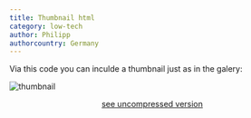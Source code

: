 ```yaml
---
title: Thumbnail html
category: low-tech
author: Philipp
authorcountry: Germany
---
```

Via this code you can inculde a thumbnail just as in the galery:

![thumbnail](www.boskanter.earth//picturepreviews/IMG_3012.jpg)
<center><a href="/pictures/IMG_3012.jpg">see uncompressed version</a></center>
